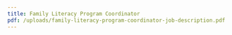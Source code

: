 ```yaml
---
title: Family Literacy Program Coordinator
pdf: /uploads/family-literacy-program-coordinator-job-description.pdf
---
```


